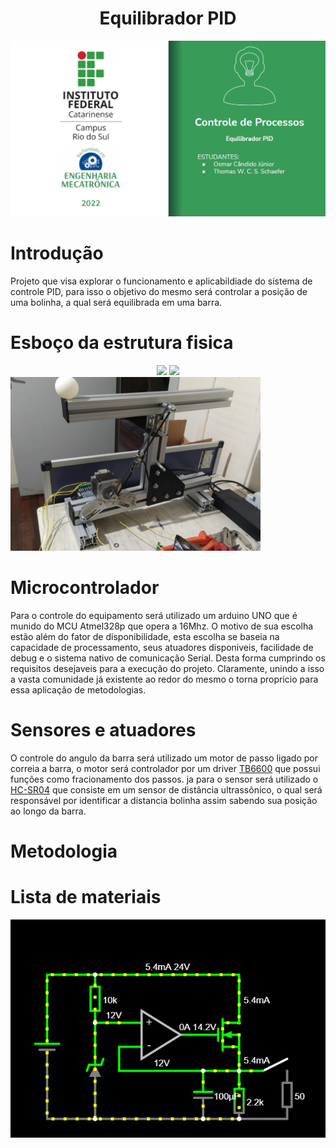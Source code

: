 <h1 align="center"> Equilibrador PID </h1>

![ALOW](Imagens/Logo.PNG)

# Introdução
Projeto que visa explorar o funcionamento e aplicabildiade do sistema de controle PID, para isso o objetivo do mesmo será controlar a posição de uma bolinha, a qual será equilibrada em uma barra.


# Esboço da estrutura fisica
<div align="center">  
  <img src="https://github.com/osmar-candido/Equilibrador-PID/blob/32d471ab13c34fbf4f6023804e4090dc3f51ee7b/Imagens/Esbo%C3%A7oComMedidas.jpg" width="400">
  <img src="https://github.com/osmar-candido/Equilibrador-PID/blob/32d471ab13c34fbf4f6023804e4090dc3f51ee7b/Imagens/Esbo%C3%A7oSemMedidas.jpg" width="400">
</div>
  <img src="https://github.com/osmar-candido/Equilibrador-PID/blob/32d471ab13c34fbf4f6023804e4090dc3f51ee7b/Imagens/MontagemInicial.jpg" width="400">

# Microcontrolador
Para o controle do equipamento será utilizado um arduino UNO que é munido do MCU Atmel328p que opera a 16Mhz. 
O motivo de sua escolha estão além do fator de disponibilidade, esta escolha se baseia na capacidade de processamento, seus atuadores disponiveis, facilidade de debug e o sistema nativo de comunicação Serial. Desta forma cumprindo os requisitos desejaveis para a execução do projeto. Claramente, unindo a isso a vasta comunidade já existente ao redor do mesmo o torna propricio para essa aplicação de metodologias.

# Sensores e atuadores
O controle do angulo da barra será utilizado um motor de passo ligado por correia a barra, o motor será controlador por um driver [TB6600](https://www.mcielectronics.cl/website_MCI/static/documents/TB6600_data_sheet.pdf) que possui funções como fracionamento dos passos.
ja para o sensor será utilizado o [HC-SR04](https://storage.googleapis.com/baudaeletronicadatasheet/HC-SR04.pdf) que consiste em um sensor de distância ultrassônico, o qual será responsável por identificar a distancia bolinha assim sabendo sua posição ao longo da barra.
# Metodologia
# Lista de materiais
![teste](Imagens/abc.png)

